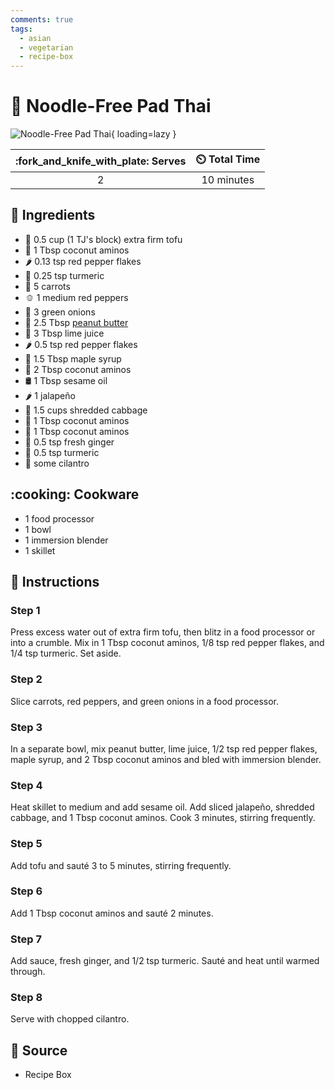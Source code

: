 ```yaml
---
comments: true
tags:
  - asian
  - vegetarian
  - recipe-box
---
```

# :curry: Noodle-Free Pad Thai

![Noodle-Free Pad Thai](../assets/images/noodle-free-pad-thai.jpg){ loading=lazy }

| :fork_and_knife_with_plate: Serves | :timer_clock: Total Time |
|:----------------------------------:|:-----------------------: |
| 2 | 10 minutes |

## :salt: Ingredients

- :butter: 0.5 cup (1 TJ's block) extra firm tofu
- :sake: 1 Tbsp coconut aminos
- :hot_pepper: 0.13 tsp red pepper flakes
- :curry: 0.25 tsp turmeric
- :carrot: 5 carrots
- :bell_pepper: 1 medium red peppers
- :herb: 3 green onions
- :peanuts: 2.5 Tbsp [peanut butter][1]
- :lemon: 3 Tbsp lime juice
- :hot_pepper: 0.5 tsp red pepper flakes
- :maple_leaf: 1.5 Tbsp maple syrup
- :sake: 2 Tbsp coconut aminos
- :oil_drum: 1 Tbsp sesame oil
- :hot_pepper: 1 jalapeño
- :leafy_green: 1.5 cups shredded cabbage
- :sake: 1 Tbsp coconut aminos
- :sake: 1 Tbsp coconut aminos
- :sweet_potato: 0.5 tsp fresh ginger
- :curry: 0.5 tsp turmeric
- :herb: some cilantro

## :cooking: Cookware

- 1 food processor
- 1 bowl
- 1 immersion blender
- 1 skillet

## :pencil: Instructions

### Step 1

Press excess water out of extra firm tofu, then blitz in a food processor or into a crumble. Mix in 1 Tbsp coconut
aminos, 1/8 tsp red pepper flakes, and 1/4 tsp turmeric. Set aside.

### Step 2

Slice carrots, red peppers, and green onions in a food processor.

### Step 3

In a separate bowl, mix peanut butter, lime juice, 1/2 tsp red pepper flakes, maple syrup, and 2 Tbsp coconut aminos and
bled with immersion blender.

### Step 4

Heat skillet to medium and add sesame oil. Add sliced jalapeño, shredded cabbage, and 1 Tbsp coconut aminos. Cook 3
minutes, stirring frequently.

### Step 5

Add tofu and sauté 3 to 5 minutes, stirring frequently.

### Step 6

Add 1 Tbsp coconut aminos and sauté 2 minutes.

### Step 7

Add sauce, fresh ginger, and 1/2 tsp turmeric. Sauté and heat until warmed through.

### Step 8

Serve with chopped cilantro.

## :link: Source

- Recipe Box

[1]: <../ingredients/peanut-butter.md>
